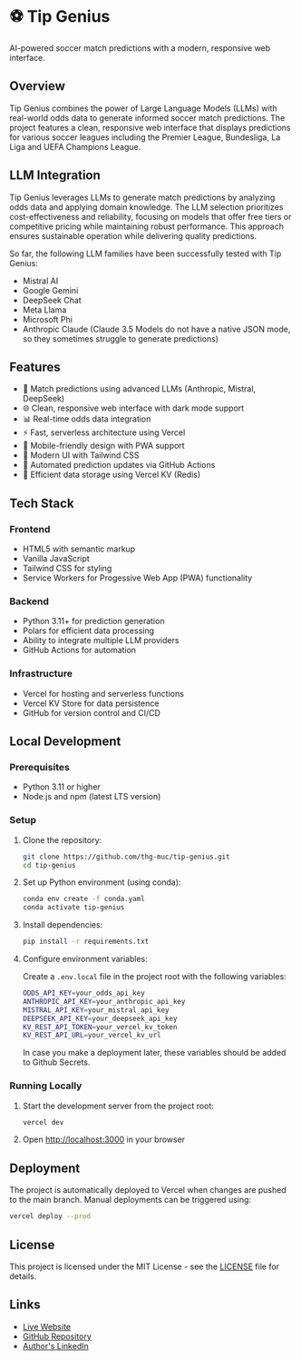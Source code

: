# ⚽️ Tip Genius

AI-powered soccer match predictions with a modern, responsive web interface.

## Overview

Tip Genius combines the power of Large Language Models (LLMs) with real-world odds data to generate informed soccer match predictions. The project features a clean, responsive web interface that displays predictions for various soccer leagues including the Premier League, Bundesliga, La Liga and UEFA Champions League.

## LLM Integration

Tip Genius leverages LLMs to generate match predictions by analyzing odds data and applying domain knowledge. The LLM selection prioritizes cost-effectiveness and reliability, focusing on models that offer free tiers or competitive pricing while maintaining robust performance. This approach ensures sustainable operation while delivering quality predictions.

So far, the following LLM families have been successfully tested with Tip Genius:

- Mistral AI
- Google Gemini
- DeepSeek Chat
- Meta Llama
- Microsoft Phi
- Anthropic Claude (Claude 3.5 Models do not have a native JSON mode, so they sometimes struggle to generate predictions)

## Features

- 🎯 Match predictions using advanced LLMs (Anthropic, Mistral, DeepSeek)
- 🌐 Clean, responsive web interface with dark mode support
- 📊 Real-time odds data integration
- ⚡️ Fast, serverless architecture using Vercel
- 📱 Mobile-friendly design with PWA support
- 🎨 Modern UI with Tailwind CSS
- 🔄 Automated prediction updates via GitHub Actions
- 💾 Efficient data storage using Vercel KV (Redis)

## Tech Stack

### Frontend

- HTML5 with semantic markup
- Vanilla JavaScript
- Tailwind CSS for styling
- Service Workers for Progessive Web App (PWA) functionality

### Backend

- Python 3.11+ for prediction generation
- Polars for efficient data processing
- Ability to integrate multiple LLM providers
- GitHub Actions for automation

### Infrastructure

- Vercel for hosting and serverless functions
- Vercel KV Store for data persistence
- GitHub for version control and CI/CD

## Local Development

### Prerequisites

- Python 3.11 or higher
- Node.js and npm (latest LTS version)

### Setup

1. Clone the repository:

    ```bash
    git clone https://github.com/thg-muc/tip-genius.git
    cd tip-genius
    ```

2. Set up Python environment (using conda):

    ```bash
    conda env create -f conda.yaml
    conda activate tip-genius
    ```

3. Install dependencies:

    ```bash
    pip install -r requirements.txt
    ```

4. Configure environment variables:

    Create a `.env.local` file in the project root with the following variables:

    ```bash
    ODDS_API_KEY=your_odds_api_key
    ANTHROPIC_API_KEY=your_anthropic_api_key
    MISTRAL_API_KEY=your_mistral_api_key
    DEEPSEEK_API_KEY=your_deepseek_api_key
    KV_REST_API_TOKEN=your_vercel_kv_token
    KV_REST_API_URL=your_vercel_kv_url
    ```

    In case you make a deployment later, these variables should be added to Github Secrets.

### Running Locally

1. Start the development server from the project root:

    ```bash
    vercel dev
    ```

2. Open <http://localhost:3000> in your browser

## Deployment

The project is automatically deployed to Vercel when changes are pushed to the main branch. Manual deployments can be triggered using:

```bash
vercel deploy --prod
```

## License

This project is licensed under the MIT License - see the [LICENSE](LICENSE) file for details.

## Links

- [Live Website](https://tip-genius.vercel.app)
- [GitHub Repository](https://github.com/thg-muc/tip-genius)
- [Author's LinkedIn](http://linkedin.com/in/thomas-glanzer)
